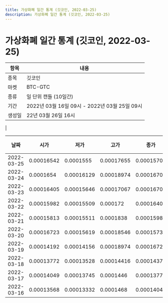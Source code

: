 ```yaml
---
title: 가상화폐 일간 통계 (깃코인, 2022-03-25)
description: 가상화폐 일간 통계 (깃코인, 2022-03-25)
---
```


가상화폐 일간 통계 (깃코인, 2022-03-25)
===

|항목|내용|
|--|--|
|종목|깃코인|
|마켓|BTC-GTC|
|종류|일 단위 캔들 (10일간)|
|기간|2022년 03월 16일 09시 - 2022년 03월 25일 09시|
|생성일|22년 03월 26일 16시|
|

|날짜|시가|저가|고가|종가|비고|
|--|--|--|--|--|--|
|2022-03-25|0.00016542|0.0001555|0.00017655|0.00015709|    |
|2022-03-24|0.0001654|0.00016129|0.00018974|0.00016701|    |
|2022-03-23|0.00016405|0.00015646|0.00017067|0.00016701|    |
|2022-03-22|0.00015982|0.00015509|0.000172|0.00016405|    |
|2022-03-21|0.00015813|0.00015511|0.0001838|0.00015983|    |
|2022-03-20|0.00016723|0.00015619|0.00018546|0.00015739|    |
|2022-03-19|0.00014192|0.00014156|0.00018974|0.00016722|    |
|2022-03-18|0.00013772|0.00013528|0.00014416|0.00014374|    |
|2022-03-17|0.00014049|0.00013745|0.0001446|0.00013772|    |
|2022-03-16|0.00013568|0.00013332|0.0001468|0.00014048|    |
